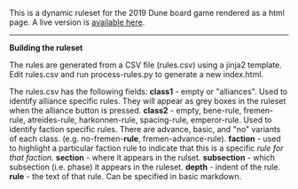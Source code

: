 This is a dynamic ruleset for the 2019 Dune board game rendered as a html page. 
A live version is [available here](http://andrewc.me/dune/).

---

**Building the ruleset**

The rules are generated from a CSV file (rules.csv) using a jinja2 template. Edit rules.csv and run process-rules.py to generate a new index.html.

The rules.csv has the following fields:
**class1** - empty or "alliances". Used to identify alliance specific rules. They will appear as grey boxes in the ruleset when the alliance button is pressed.
**class2** - empty, bene-rule, fremen-rule, atreides-rule, harkonnen-rule, spacing-rule, emperor-rule. Used to identify faction specific rules. There are advance, basic, and "no" variants of each class. (e.g. no-fremen-**rule**, fremen-advance-rule).
**faction** - used to highlight a particular faction rule to indicate that this is a specific *rule for that faction*.
**section** - where it appears in the rulset.
**subsection** - which subsection (i.e. phase) it appears in the ruleset.
**depth** - indent of the rule.
**rule** - the text of that rule. Can be specified in basic markdown.
